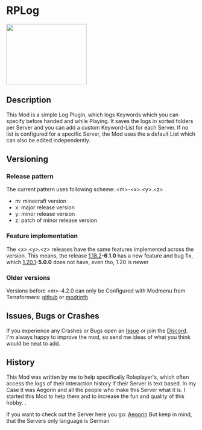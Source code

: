 # RPLog


<img src="https://github.com/user-attachments/assets/d986eb02-9579-40da-83af-ac36a6420ea3" width="213" height="160" class="center"/>

## Description
This Mod is a simple Log Plugin, which logs Keywords which you can specify before handed and while Playing.
It saves the logs in sorted folders per Server and you can add a custom Keyword-List for each Server.
If no list is configured for a specific Server, the Mod uses the a default List which can also be edited independently.

## Versioning

### Release pattern
The current pattern uses following scheme: \<m\>-\<x\>.\<y\>.\<z\>
- m: minecraft version
- x: major release version
- y: minor release version
- z: patch of minor release version

### Feature implementation 
The \<x\>.\<y\>.\<z\> releases have the same features implemented across the <m> version.
This means, the release <ins>1.18.2</ins>-**6.1.0** has a new feature and bug fix, which <ins>1.20.1</ins>-**5.0.0** does not have, even tho, 1.20 is newer

### Older versions
Versions before \<m\>-4.2.0 can only be Configured with Modmenu from Terraformers: [github][1] or [modrinth][2]

## Issues, Bugs or Crashes
If you experience any Crashes or Bugs open an [Issue][3] or join the [Discord][4]. 
I'm always happy to improve the mod, so send me ideas of what you think would be neat to add.

## History
This Mod was written by me to help specifically Roleplayer's, which often access the logs of their interaction history if their Server is text based.
In my Case it was Aegorin and all the people who make this Server what it is. I started this Mod to help them and to increase the fun and quality of this hobby. .

If you want to check out the Server here you go: [Aegorin][5]
But keep in mind, that the Servers only language is German

[1]:https://github.com/TerraformersMC/ModMenu
[2]:https://modrinth.com/mod/modmenu
[3]:https://github.com/Fireflasher21/RPLog/Issues
[4]:https://discord.gg/V9XcJSSdwB
[5]:https://aegorin.de
